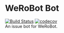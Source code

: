 # WeRoBot Bot
[![Build Status](https://travis-ci.org/offu/werobot-bot.svg?branch=master)](https://travis-ci.org/offu/werobot-bot)
[![codecov](https://codecov.io/gh/offu/werobot-bot/branch/master/graph/badge.svg)](https://codecov.io/gh/offu/werobot-bot)  
An issue bot for WeRoBot.
